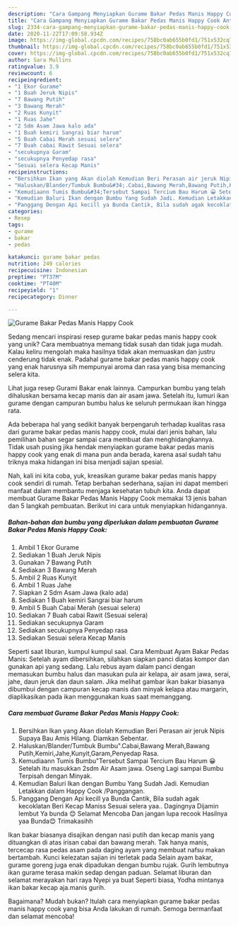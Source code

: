 ```yaml
---
description: "Cara Gampang Menyiapkan Gurame Bakar Pedas Manis Happy Cook Anti Gagal"
title: "Cara Gampang Menyiapkan Gurame Bakar Pedas Manis Happy Cook Anti Gagal"
slug: 2334-cara-gampang-menyiapkan-gurame-bakar-pedas-manis-happy-cook-anti-gagal
date: 2020-11-22T17:09:58.934Z
image: https://img-global.cpcdn.com/recipes/758bc0ab655b0fd1/751x532cq70/gurame-bakar-pedas-manis-happy-cook-foto-resep-utama.jpg
thumbnail: https://img-global.cpcdn.com/recipes/758bc0ab655b0fd1/751x532cq70/gurame-bakar-pedas-manis-happy-cook-foto-resep-utama.jpg
cover: https://img-global.cpcdn.com/recipes/758bc0ab655b0fd1/751x532cq70/gurame-bakar-pedas-manis-happy-cook-foto-resep-utama.jpg
author: Sara Mullins
ratingvalue: 3.9
reviewcount: 6
recipeingredient:
- "1 Ekor Gurame"
- "1 Buah Jeruk Nipis"
- "7 Bawang Putih"
- "3 Bawang Merah"
- "2 Ruas Kunyit"
- "1 Ruas Jahe"
- "2 Sdm Asam Jawa kalo ada"
- "1 Buah kemiri Sangrai biar harum"
- "5 Buah Cabai Merah sesuai selera"
- "7 Buah cabai Rawit Sesuai selera"
- "secukupnya Garam"
- "secukupnya Penyedap rasa"
- "Sesuai selera Kecap Manis"
recipeinstructions:
- "Bersihkan Ikan yang Akan diolah Kemudian Beri Perasan air jeruk Nipis Supaya Bau Amis Hilang. Diamkan Sebentar."
- "Haluskan/Blander/Tumbuk Bumbu&#34;.Cabai,Bawang Merah,Bawang Putih,Kemiri,Jahe,Kunyit,Garam,Penyedap Rasa."
- "Kemudiaann Tumis Bumbu&#34;Tersebut Sampai Tercium Bau Harum 😀 Setelah itu masukkan 2sdm Air Asam jawa. Oseng Lagi sampai Bumbu Terpisah dengan Minyak."
- "Kemudian Baluri Ikan dengan Bumbu Yang Sudah Jadi. Kemudian Letakkan dalam Happy Cook /Panggangan."
- "Panggang Dengan Api kecill ya Bunda Cantik, Bila sudah agak kecoklatan Beri Kecap Maniss Sesuai selera yaa.. Dagingnya Dijamin lembut Ya bunda 😊 Selamat Mencoba Dan jangan lupa recook Hasilnya yaa Bunda😊 Trimakasihh"
categories:
- Resep
tags:
- gurame
- bakar
- pedas

katakunci: gurame bakar pedas 
nutrition: 249 calories
recipecuisine: Indonesian
preptime: "PT37M"
cooktime: "PT40M"
recipeyield: "1"
recipecategory: Dinner

---
```



![Gurame Bakar Pedas Manis Happy Cook](https://img-global.cpcdn.com/recipes/758bc0ab655b0fd1/751x532cq70/gurame-bakar-pedas-manis-happy-cook-foto-resep-utama.jpg)

Sedang mencari inspirasi resep gurame bakar pedas manis happy cook yang unik? Cara membuatnya memang tidak susah dan tidak juga mudah. Kalau keliru mengolah maka hasilnya tidak akan memuaskan dan justru cenderung tidak enak. Padahal gurame bakar pedas manis happy cook yang enak harusnya sih mempunyai aroma dan rasa yang bisa memancing selera kita.

Lihat juga resep Gurami Bakar enak lainnya. Campurkan bumbu yang telah dihaluskan bersama kecap manis dan air asam jawa. Setelah itu, lumuri ikan gurame dengan campuran bumbu halus ke seluruh permukaan ikan hingga rata.

Ada beberapa hal yang sedikit banyak berpengaruh terhadap kualitas rasa dari gurame bakar pedas manis happy cook, mulai dari jenis bahan, lalu pemilihan bahan segar sampai cara membuat dan menghidangkannya. Tidak usah pusing jika hendak menyiapkan gurame bakar pedas manis happy cook yang enak di mana pun anda berada, karena asal sudah tahu triknya maka hidangan ini bisa menjadi sajian spesial.


Nah, kali ini kita coba, yuk, kreasikan gurame bakar pedas manis happy cook sendiri di rumah. Tetap berbahan sederhana, sajian ini dapat memberi manfaat dalam membantu menjaga kesehatan tubuh kita. Anda dapat membuat Gurame Bakar Pedas Manis Happy Cook memakai 13 jenis bahan dan 5 langkah pembuatan. Berikut ini cara untuk menyiapkan hidangannya.

<!--inarticleads1-->

##### Bahan-bahan dan bumbu yang diperlukan dalam pembuatan Gurame Bakar Pedas Manis Happy Cook:

1. Ambil 1 Ekor Gurame
1. Sediakan 1 Buah Jeruk Nipis
1. Gunakan 7 Bawang Putih
1. Sediakan 3 Bawang Merah
1. Ambil 2 Ruas Kunyit
1. Ambil 1 Ruas Jahe
1. Siapkan 2 Sdm Asam Jawa (kalo ada)
1. Sediakan 1 Buah kemiri Sangrai biar harum
1. Ambil 5 Buah Cabai Merah (sesuai selera)
1. Sediakan 7 Buah cabai Rawit (Sesuai selera)
1. Sediakan secukupnya Garam
1. Sediakan secukupnya Penyedap rasa
1. Sediakan Sesuai selera Kecap Manis


Seperti saat liburan, kumpul kumpul saal. Cara Membuat Ayam Bakar Pedas Manis: Setelah ayam dibersihkan, silahkan siapkan panci diatas kompor dan gunakan api yang sedang. Lalu rebus ayam dalam panci dengan memasukan bumbu halus dan masukan pula air kelapa, air asam jawa, serai, jahe, daun jeruk dan daun salam. Jika melihat gambar ikan bakar biasanya dibumbui dengan campuran kecap manis dan minyak kelapa atau margarin, diaplikasikan pada ikan menggunakan kuas saat memanggang. 

<!--inarticleads2-->

##### Cara membuat Gurame Bakar Pedas Manis Happy Cook:

1. Bersihkan Ikan yang Akan diolah Kemudian Beri Perasan air jeruk Nipis Supaya Bau Amis Hilang. Diamkan Sebentar.
1. Haluskan/Blander/Tumbuk Bumbu&#34;.Cabai,Bawang Merah,Bawang Putih,Kemiri,Jahe,Kunyit,Garam,Penyedap Rasa.
1. Kemudiaann Tumis Bumbu&#34;Tersebut Sampai Tercium Bau Harum 😀 Setelah itu masukkan 2sdm Air Asam jawa. Oseng Lagi sampai Bumbu Terpisah dengan Minyak.
1. Kemudian Baluri Ikan dengan Bumbu Yang Sudah Jadi. Kemudian Letakkan dalam Happy Cook /Panggangan.
1. Panggang Dengan Api kecill ya Bunda Cantik, Bila sudah agak kecoklatan Beri Kecap Maniss Sesuai selera yaa.. Dagingnya Dijamin lembut Ya bunda 😊 Selamat Mencoba Dan jangan lupa recook Hasilnya yaa Bunda😊 Trimakasihh


Ikan bakar biasanya disajikan dengan nasi putih dan kecap manis yang dituangkan di atas irisan cabai dan bawang merah. Tak hanya manis, tercecap rasa pedas asam pada daging ayam yang membuat nafsu makan bertambah. Kunci kelezatan sajian ini terletak pada Selain ayam bakar, gurame goreng juga enak dipadukan dengan bumbu rujak. Gurih lembutnya ikan gurame terasa makin sedap dengan paduan. Selamat liburan dan selamat merayakan hari raya Nyepi ya buat Seperti biasa, Yodha mintanya ikan bakar kecap aja.manis gurih. 

Bagaimana? Mudah bukan? Itulah cara menyiapkan gurame bakar pedas manis happy cook yang bisa Anda lakukan di rumah. Semoga bermanfaat dan selamat mencoba!
